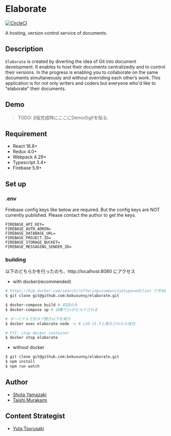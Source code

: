 <!-- statusの読み取り専用tokenなのでベタ書きで大丈夫-->
# Elaborate
[![CircleCI](https://circleci.com/gh/bokusunny/Elaborate/tree/master.svg?style=svg&circle-token=8d7544d8acf5f6087de4c29987d454e2a9957357)](https://circleci.com/gh/bokusunny/Elaborate/tree/master)

A hosting, version control service of documents.

## Description
`Elaborate` is created by diverting the idea of Git into document development. It enables to host their documents centralizedly and to control their versions. In the progress is enabling you to collaborate on the same documents simultaneously and without overriding each other’s work. This application is for not only writers and coders but everyone who'd like to "elaborate" their documents.
## Demo
> TODO: β版完成時にここにDemoのgifを貼る.

## Requirement
- React 16.8+
- Redux 4.0+
- Webpack 4.29+
- Typescript 3.4+
- Firebase 5.9+

## Set up

### .env
Firebase config keys like below are required. But the config keys are NOT currently published. Please contact the author to get the keys.

```
FIREBASE_API_KEY=
FIREBASE_AUTH_ADMIN=
FIREBASE_DATABASE_URL=
FIREBASE_PROJECT_ID=
FIREBASE_STORAGE_BUCKET=
FIREBASE_MESSAGING_SENDER_ID=
```

### building
以下のどちらかを行ったのち、http://localhost:8080 にアクセス
- with docker(recommended)
```sh
# https://hub.docker.com/search/?offering=community&type=edition で予めDockerのインストールをしておく
$ git clone git@github.com:bokusunny/elaborate.git

$ docker-compose build # 初回のみ
$ docker-compose up # 自動でjsがビルドされる

# ターミナルで別タブ開き以下を実行
$ docker exec elaborate node -v # v10.15.3と表示されたら成功
```
```sh
# FYI: stop docker container
$ docker stop elaborate
```

- without docker
```sh
$ git clone git@github.com:bokusunny/elaborate.git
$ npm install
$ npm run watch
```

## Author
- [Shota Yamazaki](https://github.com/sy-tencho)
- [Taishi Murakami](https://github.com/bokusunny)

## Content Strategist
- [Yuta Tsurusaki](https://github.com/yuta-tsurusaki)
